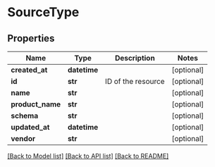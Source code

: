 # SourceType

## Properties
Name | Type | Description | Notes
------------ | ------------- | ------------- | -------------
**created_at** | **datetime** |  | [optional] 
**id** | **str** | ID of the resource | [optional] 
**name** | **str** |  | [optional] 
**product_name** | **str** |  | [optional] 
**schema** | **str** |  | [optional] 
**updated_at** | **datetime** |  | [optional] 
**vendor** | **str** |  | [optional] 

[[Back to Model list]](../README.md#documentation-for-models) [[Back to API list]](../README.md#documentation-for-api-endpoints) [[Back to README]](../README.md)


